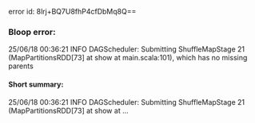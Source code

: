 error id: 8lrj+BQ7U8fhP4cfDbMq8Q==
### Bloop error:

25/06/18 00:36:21 INFO DAGScheduler: Submitting ShuffleMapStage 21 (MapPartitionsRDD[73] at show at main.scala:101), which has no missing parents
#### Short summary: 

25/06/18 00:36:21 INFO DAGScheduler: Submitting ShuffleMapStage 21 (MapPartitionsRDD[73] at show at ...